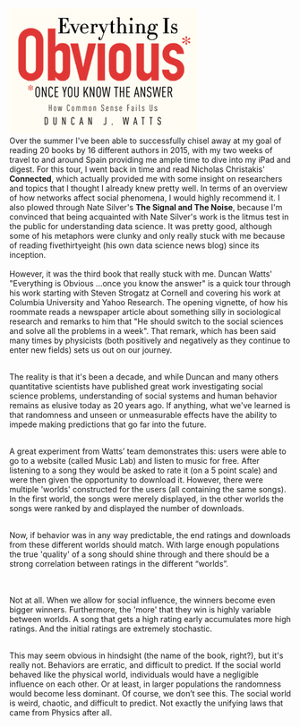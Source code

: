 <!-- 
.. title: Follow me on the Reading Rainbow
.. slug: follow-me-on-the-reading-rainbow
.. date: 2015-08-16 09:41:17 UTC-05:00
.. tags: 
.. category: 
.. link: 
.. description: 
.. type: text
-->

<div class="row" >
<div class="col-md-4">
    <img src='/images/everything_is_obvious.png'></img>
</div>
<div class="col-md-8">
Over the summer I've been able to successfully chisel away at my goal of reading 20 books by 16
different authors in 2015, with my two weeks of travel to and around Spain providing me ample time
to dive into my iPad and digest. For this tour, I went back in time and read Nicholas Christakis'
<strong>Connected</strong>, which actually provided me with some insight on researchers and topics that I thought I
already knew pretty well. In terms of an overview of how networks affect social phenomena, I would
highly recommend it. I also plowed through Nate Silver's <strong>The Signal and The Noise</strong>, because I'm
convinced that being acquainted with Nate Silver's work is the litmus test in the public for
understanding data science. It was pretty good, although some of his metaphors were clunky and only
really stuck with me because of reading fivethirtyeight (his own data science news blog) since its
inception.
<br/> <br/>
</div>

<!-- TEASER_END -->
<div class='col-md-12'>
However, it was the third book that really stuck with me. Duncan Watts' "Everything is Obvious
...once you know the answer" is a quick tour through his work starting with Steven Strogatz at
Cornell and covering his work at Columbia University and Yahoo Research. The opening vignette, of
how his roommate reads a newspaper article about something silly in sociological research and
remarks to him that "He should switch to the social sciences and solve all the problems in a week".
That remark, which has been said many times by physicists (both positively and negatively as they
continue to enter new fields) sets us out on our journey.
<br/> <br/>

The reality is that it's been a decade, and while Duncan and many others quantitative scientists
have published great work investigating social science problems, understanding of social systems and
human behavior remains as elusive today as 20 years ago. If anything, what we've learned is that
randomness and unseen or unmeasurable effects have the ability to impede making predictions that go
far into the future.
<br/> <br/>

A great experiment from Watts’ team demonstrates this: users were able to go to a website (called
Music Lab) and listen to music for free. After listening to a song they would be asked to rate it
(on a 5 point scale) and were then given the opportunity to download it. However, there were
multiple 'worlds' constructed for the users (all containing the same songs). In the first world, the
songs were merely displayed, in the other worlds the songs were ranked by and displayed the number
of downloads. 
<br/> <br/>

Now, if behavior was in any way predictable, the end ratings and downloads from these different
worlds should match. With large enough populations the true 'quality' of a song should shine through
and there should be a strong correlation between ratings in the different “worlds”.  
<br/> <br/>

Not at all. When we allow for social influence, the winners become even bigger winners. Furthermore,
the 'more' that they win is highly variable between worlds. A song that gets a high rating early
accumulates more high ratings. And the initial ratings are extremely stochastic. 
<br/> <br/>

This may seem obvious in hindsight (the name of the book, right?), but it's really not. Behaviors
are erratic, and difficult to predict. If the social world behaved like the physical world,
individuals would have a negligible influence on each other. Or at least, in larger populations the
randomness would become less dominant. Of course, we don’t see this. The social world is weird,
chaotic, and difficult to predict. Not exactly the unifying laws that came from Physics after all. 
</div>
</div>
